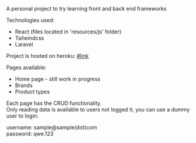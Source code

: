 A personal project to try learning front and back end frameworks
    
Technologies used:
* React (files located in 'resources/js' folder)
* Tailwindcss
* Laravel

Project is hosted on heroku: <a href="http://denver-arancillo-inventory.herokuapp.com/" target="_blank" rel="noopener noreferrer">#link</a>

Pages available:
* Home page - still work in progress
* Brands
* Product types

<p>
    Each page has the CRUD functionality. <br>
    Only reading data is available to users not logged it, you can use a dummy user to login:<br>
</p>
<p>
    username: sample@sample(dot)com<br>
    password: qwe.123
</p>
